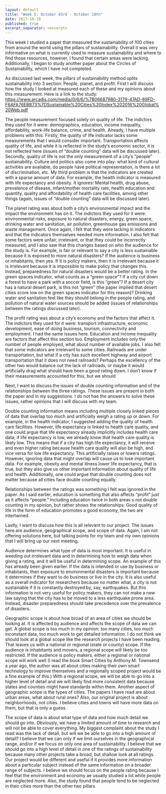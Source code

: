 ```yaml
---
layout: default
title: "Week 5: October 03rd - October 10th"
date: 2017-10-10
published: true
excerpt_separator: <excerpt>
---
```

This week I studied a paper that measured the sustainability of 100 cities from around the world using the pillars of sustainability. Overall it was very informative on what is currently used to measure sustainability and where to find those resources, however, I found that certain areas were lacking. Additionally, I began to study another paper about the Circles of Sustainability, which I have not completed.<excerpt>

As discussed last week, the pillars of sustainability method splits sustainability into 3 section: People, planet, and profit. First I will discuss how the study I looked at measured each of these and my opinions about this measurement. Here is a link to the study: https://www.arcadis.com/media/0/6/6/%7B06687980-3179-47AD-89FD-F6AFA76EBB73%7DSustainable%20Cities%20Index%202016%20Global%20Web.pdf

The people measurement focused solely on quality of life. The indictors they used for it were: demographics, education, income inequality, affordability, work-life balance, crime, and health. Already, I have multiple problems with this. Firstly, the quality of life indicator lacks some measurements that I would consider important. Transportation affects quality of life, and while it is reflected in the study’s economic sector, it is not reflected here (issues of “double counting” data will be discussed later). Secondly, quality of life is not the only measurement of a city’s “people” sustainability. Culture and politics also come into play: what kind of cultural activities are available, do people have political representation, is there a lot of discrimination, etc. My third problem is that the indicators are created with a sparse amount of data. For example, the health indicator is measured with life expectancy and obesity. It ignores: Mental health, drug abuse, prevalence of disease, infant/mother mortality rate, health education and quantity, quality and affordability of health care facilities, among other things (again, issues of “double counting” data will be discussed later).

The planet rating was about both a city’s environmental impact and the impact the environment has on it. The indictors they used for it were: environmental risks, exposure to natural disasters, energy, green space, drinking water and sanitation, air pollution, greenhouse gas emissions and waste management. Once again, I felt that they were lacking in indicators and that the indicators themselves needed more information. I also felt that some factors were unfair, irrelevant, or that they could be incorrectly measured, and I also saw that this changes based on who the audience for the study is. For example, is fair or relevant to say a city is less sustainable because it is exposed to more natural disasters? If the audience is business or inhabitants, then yes. If it is policy makers, then it is irrelevant because it is irrelevant because it is impossible to make policy that changes this. Instead, preparedness for natural disasters would be a better rating. In the green spaces indicator, what counts as a “green space”? If a city cut down a forest to have a park with a soccer field, is this “green”? If a desert city has a natural desert park, is this not “green” (the paper implied that desert cities score low on the green spaces indicator for this reason)? Drinking water and sanitation feel like they should belong in the people rating, and pollution of natural water sources should be added (issues of relationships between the ratings discussed later).

The profit rating was about a city’s economy and the factors that affect it. The indictors they used for it were: transport infrastructure, economic development, ease of doing business, tourism, connectivity and employment. I had the same issues here. Education and income inequality are factors that affect this section too. Employment includes only the number of people employed, what about number of available jobs. I also felt that some indicators are irrelevant to some cities. Railroads are under transportation, but what if a city has such excellent highway and airport transportation that it does not need railroads? Perhaps the excellency of the other two would balance out the lack of railroads, or maybe it would artificially drag what should have been a good rating down. I don’t know if their measurements accounted for this, but we should

Next, I want to discuss the issues of double counting information and of the relationships between the three ratings. These issues are present in both the paper and in my suggestions. I do not hae the answers to solve these issues, rather opinions that I will discuss with my team.

Double counting information means including multiple closely linked pieces of data that overlap too much and artificially weigh a rating up or down. For example, in the health indicator, I suggested adding the quality of health care facilities. However, life expectancy is linked to health care quality, and one could argue that life expectancy already implicitly includes health care data; if life expectancy is low, we already know that health care quality is likely low. This means that if a city has high life expectancy, it will receive and even higher rating because health care quality will also be high, and vice versa for low life expectancy. This artificially raises or lowers ratings. However, ignoring data that might overlap will cause us to lose important data. For example, obesity and mental illness lower life expectancy, that is true, but they also give us other important information about quality of life and health. Additionally, one could argue that double counting does not matter because all cities face double counting equally.

Relationships between the ratings was something I felt was ignored in the paper. As I said earlier, education is something that also affects “profit” just as it affects “people.” Including education twice in both areas s not double counting in my opinion, but rather shows the relationships: Good quality of life in the form of education promotes a good economy, the two are intertwined.

Lastly, I want to discuss how this is all relevant to our project. The issues here are audience, geographical scope, and scope of data. Again, I am not offering solutions here, but talking points for my team and my own opinions that I will bring up our next meeting.

Audience determines what type of data is most important. It is useful in weeding out irrelevant data and in determining how to weigh data when giving a rating, and it will be useful in determining scope. An example of this has already been given earlier. If the data is intended or use by business or inhabitants, then exposure to environmental disasters is important because it determines if they want to do business or live in the city. It is also useful as a overall indicator for researchers because no matter what, a city is not sustainable if it is constantly destroyed by, say, earthquakes. But this information is not very useful for policy makers, they can not make a new law saying that the city has to be moved to a less earthquake prone area. Instead, disaster preparedness should take precedence over the prevalence of disasters.

Geographic scope is about how broad of an area of cities we should be looking at. It is affected by audience and affects the scope of data we can get. A global scope is too much in my opinion: too many cities, too much inconstant data, too much work to get detailed information. I do not think we should look at a global scope like the research projects I have been reading. That leaves us with a national or regional (state or county) scope. If the audience is inhabitants and movers, a regional scope will likely be too restricted. If the audience is policy makers, either a regional or national scope will work well (I read the book Smart Cities by Anthony M. Townsend a year ago, the author was all about cities making their own smart technology to improve themselves and a regionally scoped project would be a fine example of this.) With a regional scope, we will be able to go into a higher level of detail and we will likely find more consistent data because states and counties might have standards within them. Another aspect of geographic scope is the types of cities. The papers I have read are about urban areas, what about rural ones? Also, our original project is about neighborhoods, not cities. I believe cities and towns will have more data on them, but that is only a guess.

The scope of data is about what type of data and how much detail we should go into. Obviously, we have a limited amount of time to research and will not be able to cover everything. My biggest complaint about the study I read was the lack of detail, but will we be able to go into a high amount of detail? I believe that we can only if we limit ourselves in the geographical range, and/or if we focus on only one area of sustainability. I believe that we should go into a high level of detail in one of the ratings of sustainability because many other projects take a broad, but shallow look at all ratings. Our project would be different and useful if it provides more information about a particular subject instead of the same information on a broader range of subjects. I believe we should focus on the people rating because I feel that the environment and economy ae usually studied a lot while people are neglected more. Also, the study found that people tend to be neglected in their cities more than the other two pillars.
